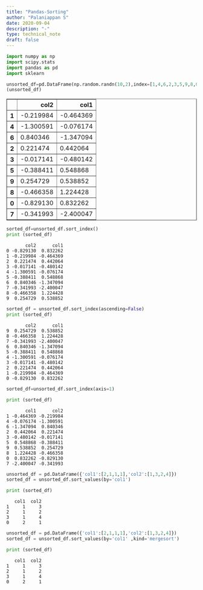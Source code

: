 ```yaml
---
title: "Pandas-Sorting"
author: "Palaniappan S"
date: 2020-09-04
description: "-"
type: technical_note
draft: false
---
```


```python
import numpy as np
import scipy.stats
import pandas as pd
import sklearn
```


```python
unsorted_df=pd.DataFrame(np.random.randn(10,2),index=[1,4,6,2,3,5,9,8,0,7],columns=['col2','col1'])
(unsorted_df)
```




<div>
<style scoped>
    .dataframe tbody tr th:only-of-type {
        vertical-align: middle;
    }

    .dataframe tbody tr th {
        vertical-align: top;
    }

    .dataframe thead th {
        text-align: right;
    }
</style>
<table border="1" class="dataframe">
  <thead>
    <tr style="text-align: right;">
      <th></th>
      <th>col2</th>
      <th>col1</th>
    </tr>
  </thead>
  <tbody>
    <tr>
      <th>1</th>
      <td>-0.219984</td>
      <td>-0.464369</td>
    </tr>
    <tr>
      <th>4</th>
      <td>-1.300591</td>
      <td>-0.076174</td>
    </tr>
    <tr>
      <th>6</th>
      <td>0.840346</td>
      <td>-1.347094</td>
    </tr>
    <tr>
      <th>2</th>
      <td>0.221474</td>
      <td>0.442064</td>
    </tr>
    <tr>
      <th>3</th>
      <td>-0.017141</td>
      <td>-0.480142</td>
    </tr>
    <tr>
      <th>5</th>
      <td>-0.388411</td>
      <td>0.548868</td>
    </tr>
    <tr>
      <th>9</th>
      <td>0.254729</td>
      <td>0.538852</td>
    </tr>
    <tr>
      <th>8</th>
      <td>-0.466358</td>
      <td>1.224428</td>
    </tr>
    <tr>
      <th>0</th>
      <td>-0.829130</td>
      <td>0.832262</td>
    </tr>
    <tr>
      <th>7</th>
      <td>-0.341993</td>
      <td>-2.400047</td>
    </tr>
  </tbody>
</table>
</div>




```python
sorted_df=unsorted_df.sort_index()
print (sorted_df)
```

           col2      col1
    0 -0.829130  0.832262
    1 -0.219984 -0.464369
    2  0.221474  0.442064
    3 -0.017141 -0.480142
    4 -1.300591 -0.076174
    5 -0.388411  0.548868
    6  0.840346 -1.347094
    7 -0.341993 -2.400047
    8 -0.466358  1.224428
    9  0.254729  0.538852



```python
sorted_df = unsorted_df.sort_index(ascending=False)
print (sorted_df)
```

           col2      col1
    9  0.254729  0.538852
    8 -0.466358  1.224428
    7 -0.341993 -2.400047
    6  0.840346 -1.347094
    5 -0.388411  0.548868
    4 -1.300591 -0.076174
    3 -0.017141 -0.480142
    2  0.221474  0.442064
    1 -0.219984 -0.464369
    0 -0.829130  0.832262



```python
sorted_df=unsorted_df.sort_index(axis=1)

print (sorted_df)
```

           col1      col2
    1 -0.464369 -0.219984
    4 -0.076174 -1.300591
    6 -1.347094  0.840346
    2  0.442064  0.221474
    3 -0.480142 -0.017141
    5  0.548868 -0.388411
    9  0.538852  0.254729
    8  1.224428 -0.466358
    0  0.832262 -0.829130
    7 -2.400047 -0.341993



```python
unsorted_df = pd.DataFrame({'col1':[2,1,1,1],'col2':[1,3,2,4]})
sorted_df = unsorted_df.sort_values(by='col1')

print (sorted_df)
```

       col1  col2
    1     1     3
    2     1     2
    3     1     4
    0     2     1



```python
unsorted_df = pd.DataFrame({'col1':[2,1,1,1],'col2':[1,3,2,4]})
sorted_df = unsorted_df.sort_values(by='col1' ,kind='mergesort')

print (sorted_df)
```

       col1  col2
    1     1     3
    2     1     2
    3     1     4
    0     2     1

